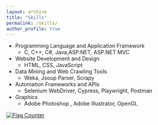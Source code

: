 ```yaml
---
layout: archive
title: "Skills"
permalink: /skills/
author_profile: true
---
```



*  Programming Language and Application Framework <br>
   - C, C++, C#, Java,ASP.NET, ASP.NET MVC <br>
*  Website Development and Design <br>
   - HTML, CSS, JavaScript <br>
*  Data Mining and Web Crawling Tools <br>
   - Weka, Jsoup Parser, Scrapy <br>   
*  Automation Frameworks and APIs <br>
   - Selenium WebDriver, Cypress, Playwright, Postman <br>
*  Graphics <br>
   - Adobe Photoshop , Adobe Illustrator, OpenGL <br>  



<a href="https://info.flagcounter.com/hhcY"><img src="https://s11.flagcounter.com/count2/hhcY/bg_FFFFFF/txt_000000/border_CCCCCC/columns_2/maxflags_10/viewers_0/labels_0/pageviews_0/flags_0/percent_0/" alt="Flag Counter" border="0"></a>
